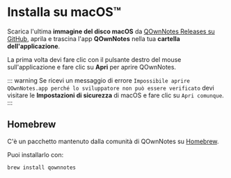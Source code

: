 # Installa su macOS™

Scarica l'ultima **immagine del disco macOS** da [QOwnNotes Releases su GitHub](https://github.com/pbek/QOwnNotes/releases), aprila e trascina l'app **QOwnNotes** nella tua **cartella dell'applicazione**.

La prima volta devi fare clic con il pulsante destro del mouse sull'applicazione e fare clic su **Apri** per aprire QOwnNotes.

::: warning
Se ricevi un messaggio di errore `Impossibile aprire QOwnNotes.app perché lo sviluppatore non può essere verificato` devi visitare le **Impostazioni di sicurezza** di macOS e fare clic su `Apri comunque`.
:::

## Homebrew

C'è un pacchetto mantenuto dalla comunità di QOwnNotes su [Homebrew](https://formulae.brew.sh/cask/qownnotes).

Puoi installarlo con:

```bash
brew install qownnotes
```
